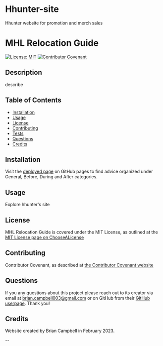# Hhunter-site
Hhunter website for promotion and merch sales

# MHL Relocation Guide

[![License: MIT](https://img.shields.io/badge/License-MIT-yellow.svg)](https://opensource.org/licenses/MIT)
[![Contributor Covenant](https://img.shields.io/badge/Contributor%20Covenant-2.1-4baaaa.svg)](code_of_conduct.md)

## Description

describe

## Table of Contents

- [Installation](#installation)
- [Usage](#usage)
- [License](#license)
- [Contributing](#contributing)
- [Tests](#tests)
- [Questions](#questions)
- [Credits](#credits)


## Installation

Visit the [deployed page](https://briancampbell003.github.io/mhl-rs-relocation/) on GitHub pages to find advice organized under General, Before, During and After categories.

## Usage

Explore hhunter's site

## License

MHL Relocation Guide is covered under the MIT License, as outlined at the [MIT License page on ChooseALicense](https://choosealicense.com/licenses/mit/)

## Contributing

Contributor Covenant, as described at [the Contributor Covenant website](https://www.contributor-covenant.org/)


## Questions

If you any questions about this project please reach out to its creator via email at brian.campbell003@gmail.com or on GitHub from their [GitHub userpage](https://www.github.com/brian.campbell003). Thank you!

## Credits

Website created by Brian Campbell in February 2023.

--
        